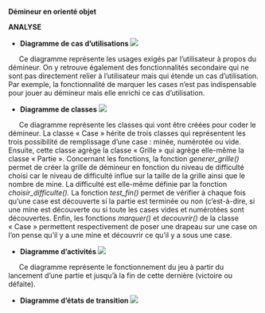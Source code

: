 ﻿**Démineur en orienté objet**

**ANALYSE**

- **Diagramme de cas d’utilisations**
![](Aspose.Words.89bbe37c-06f8-4bf6-9fe0-0977dcb7251e.004.png)

`	`Ce diagramme représente les usages exigés par l’utilisateur à propos du démineur. On y retrouve également des fonctionnalités secondaire qui ne sont pas directement relier à l’utilisateur mais qui étende un cas d’utilisation. Par exemple, la fonctionnalité de marquer les cases n’est pas indispensable pour jouer au démineur mais elle enrichi ce cas d’utilisation.


- **Diagramme de classes**
![](Aspose.Words.89bbe37c-06f8-4bf6-9fe0-0977dcb7251e.003.png)

`	`Ce diagramme représente les classes qui vont être créées pour coder le démineur. La classe « Case » hérite de trois classes qui représentent les trois possibilité de remplissage d’une case : minée, numérotée ou vide. Ensuite, cette classe agrège la classe « Grille » qui agrège elle-même la classe « Partie ». Concernant les fonctions, la fonction *generer\_grille()* permet de créer la grille de démineur en fonction du niveau de difficulté choisi car le niveau de difficulté influe sur la taille de la grille ainsi que le nombre de mine. La difficulté est elle-même définie par la fonction *choisir\_difficulte().* La fonction *test\_fin()* permet de vérifier à chaque fois qu’une case est découverte si la partie est terminée ou non (c’est-à-dire, si une mine est découverte ou si toute les cases vides et numérotées sont découvertes. Enfin, les fonctions *marquer()* et *decouvrir()* de la classe « Case » permettent respectivement de poser une drapeau sur une case on l’on pense qu’il y a une mine et découvrir ce qu’il y a sous une case.


- **Diagramme d’activités**
![](Aspose.Words.89bbe37c-06f8-4bf6-9fe0-0977dcb7251e.002.png)

`	`Ce diagramme représente le fonctionnement du jeu à partir du lancement d’une partie et jusqu’à la fin de cette dernière (victoire ou défaite).


- **Diagramme d’états de transition**
![](Aspose.Words.89bbe37c-06f8-4bf6-9fe0-0977dcb7251e.001.png)
